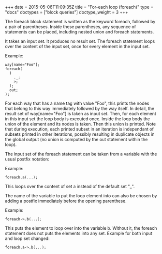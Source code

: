 +++
date = 2015-05-06T11:09:35Z
title = "For-each loop (foreach)"
type = "docs"
doctypes = ["block queries"]
doctype_weight = 3
+++

The foreach block statement is written as the keyword foreach, followed by a pair of parentheses. Inside these parentheses, any sequence of statements can be placed, including nested union and foreach statements.

It takes an input set. It produces no result set. The foreach statement loops over the content of the input set, once for every element in the input set.

Example:

    way[name="Foo"];
    foreach(
      (
        ._;
        >;
      );
      out;
    );

For each way that has a name tag with value "Foo", this prints the nodes that belong to this way immediately followed by the way itself. In detail, the result set of way[name="Foo"] is taken as input set. Then, for each element in this input set the loop body is executed once. Inside the loop body the union of the element and its nodes is taken. Then this union is printed. Note that during execution, each printed subset in an iteration is independant of subsets printed in other iterations, possibly resulting in duplicate objects in the global output (no union is computed by the out statement within the loop).

The input set of the foreach statement can be taken from a variable with the usual postfix notation:

Example:

    foreach.a(...);

This loops over the content of set a instead of the default set "\_".

The name of the variable to put the loop element into can also be chosen by adding a postfix immediately before the opening parenthese.

Example:

    foreach->.b(...);

This puts the element to loop over into the variable b. Without it, the foreach statement does not puts the elements into any set. Example for both input and loop set changed:

    foreach.a->.b(...);
